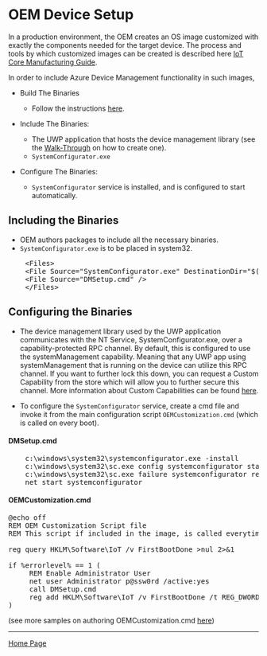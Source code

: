# OEM Device Setup

In a production environment, the OEM creates an OS image customized with exactly the components needed for the target device. 
The process and tools by which customized images can be created is described here [IoT Core Manufacturing Guide](https://docs.microsoft.com/en-us/windows-hardware/manufacture/iot/iot-core-manufacturing-guide).

In order to include Azure Device Management functionality in such images, 

- Build The Binaries
  - Follow the instructions [here](building-the-dm-binaries.md).

- Include The Binaries:
  - The UWP application that hosts the device management library (see the [Walk-Through](dm-hello-world-overview.md) on how to create one).
  - `SystemConfigurator.exe`

- Configure The Binaries:
  - `SystemConfigurator` service is installed, and is configured to start automatically.

## Including the Binaries

- OEM authors packages to include all the necessary binaries.
- `SystemConfigurator.exe` is to be placed in system32.

<pre>
    &lt;Files&gt;
    &lt;File Source="SystemConfigurator.exe" DestinationDir="$(runtime.system32)" /&gt;
    &lt;File Source="DMSetup.cmd" /&gt;
    &lt;/Files&gt;
</pre>

## Configuring the Binaries

- The device management library used by the UWP application communicates with the NT Service, SystemConfigurator.exe, over a capability-protected RPC channel.  By default, this is configured to use the systemManagement 
capability.  Meaning that any UWP app using systemManagement that is running on the device can utilize this RPC channel.  If you want to further lock this down, you can request a Custom Capability from the store which 
will allow you to further secure this channel.  More information about Custom Capabilities can be found [here](https://github.com/Microsoft/Windows-universal-samples/tree/master/Samples/CustomCapability).

- To configure the `SystemConfigurator` service, create a cmd file and invoke it from the main configuration script `OEMCustomization.cmd` (which is called on every boot).

#### DMSetup.cmd

<pre>
    c:\windows\system32\systemconfigurator.exe -install
    c:\windows\system32\sc.exe config systemconfigurator start=auto
	c:\windows\system32\sc.exe failure systemconfigurator reset= 0 actions= restart/0/restart/0/restart/0
    net start systemconfigurator
</pre>

#### OEMCustomization.cmd

<pre>
@echo off 
REM OEM Customization Script file 
REM This script if included in the image, is called everytime the system boots. 

reg query HKLM\Software\IoT /v FirstBootDone >nul 2>&1 

if %errorlevel% == 1 ( 
     REM Enable Administrator User 
     net user Administrator p@ssw0rd /active:yes 
     call DMSetup.cmd
     reg add HKLM\Software\IoT /v FirstBootDone /t REG_DWORD /d 1 /f >nul 2>&1 
) 
</pre>

(see more samples on authoring OEMCustomization.cmd [here](https://github.com/ms-iot/iot-adk-addonkit/blob/master/Source-arm/Products/))

----

[Home Page](../README.md)